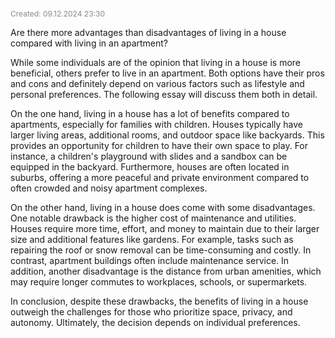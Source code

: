 <span style="font-size:12px; color:#888888;">Created: 09.12.2024 23:30</span>

Are there more advantages than disadvantages of living in a house compared with living in an apartment?

While some individuals are of the opinion that living in a house is more beneficial, others prefer to live in an apartment. Both options have their pros and cons and definitely depend on various factors such as lifestyle and personal preferences. The following essay will discuss them both in detail.  
  
  
On the one hand, living in a house has a lot of benefits compared to apartments, especially for families with children. Houses typically have larger living areas, additional rooms, and outdoor space like backyards. This provides an opportunity for children to have their own space to play. For instance, a children's playground with slides and a sandbox can be equipped in the backyard. Furthermore, houses are often located in suburbs, offering a more peaceful and private environment compared to often crowded and noisy apartment complexes.  
  
  
On the other hand, living in a house does come with some disadvantages. One notable drawback is the higher cost of maintenance and utilities. Houses require more time, effort, and money to maintain due to their larger size and additional features like gardens. For example, tasks such as repairing the roof or snow removal can be time-consuming and costly. In contrast, apartment buildings often include maintenance service. In addition, another disadvantage is the distance from urban amenities, which may require longer commutes to workplaces, schools, or supermarkets.  
  
  
In conclusion, despite these drawbacks, the benefits of living in a house outweigh the challenges for those who prioritize space, privacy, and autonomy. Ultimately, the decision depends on individual preferences.